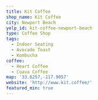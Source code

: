 ```yaml
---
title: Kit Coffee
shop_name: Kit Coffee
city: Newport Beach
yelp_id: kit-coffee-newport-beach
type: Coffee Shop
tags:
  - Indoor Seating
  - Avocado Toast
  - Kombucha
coffee:
  - Heart Coffee
  - Coava Coffee
map: '33.6257,-117.9057'
website: 'http://www.kit.coffee/'
featured_min: true
---
```


